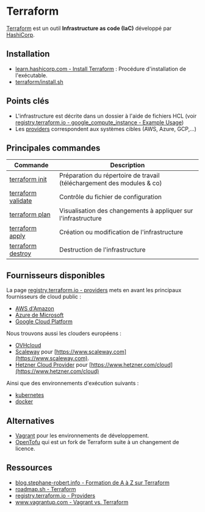 # Terraform

[Terraform](https://www.terraform.io/) est un outil **Infrastructure as code (IaC)** développé par [HashiCorp](https://www.hashicorp.com/).

## Installation

* [learn.hashicorp.com - Install Terraform](https://learn.hashicorp.com/tutorials/terraform/install-cli) : Procédure d'installation de l'exécutable.
* [terraform/install.sh](install.sh)

## Points clés

* L'infrastructure est décrite dans un dossier à l'aide de fichiers HCL (voir [registry.terraform.io - google_compute_instance - Example Usage](https://registry.terraform.io/providers/hashicorp/google/latest/docs/resources/compute_instance#example-usage))
* Les [providers](https://registry.terraform.io/browse/providers) correspondent aux systèmes cibles (AWS, Azure, GCP,...)

## Principales commandes

| Commande                                                                     | Description                                                            |
|------------------------------------------------------------------------------|------------------------------------------------------------------------|
| [terraform init](https://www.terraform.io/docs/cli/commands/init.html)       | Préparation du répertoire de travail (téléchargement des modules & co) |
| [terraform validate](https://www.terraform.io/docs/cli/commands/init.html)   | Contrôle du fichier de configuration                                   |
| [terraform plan](https://www.terraform.io/docs/cli/commands/plan.html)       | Visualisation des changements à appliquer sur l'infrastructure         |
| [terraform apply](https://www.terraform.io/docs/cli/commands/apply.html)     | Création ou modification de l'infrastructure                           |
| [terraform destroy](https://www.terraform.io/docs/cli/commands/destroy.html) | Destruction de l'infrastructure                                        |

## Fournisseurs disponibles

La page [registry.terraform.io - providers](https://registry.terraform.io/browse/providers) mets en avant les principaux fournisseurs de cloud public :

* [AWS d'Amazon](https://registry.terraform.io/providers/hashicorp/aws/latest)
* [Azure de Microsoft](https://registry.terraform.io/providers/hashicorp/azurerm/latest)
* [Google Cloud Platform](https://registry.terraform.io/providers/hashicorp/google/latest)

Nous trouvons aussi les clouders européens :

* [OVHcloud](https://registry.terraform.io/providers/ovh/ovh/latest/docs)
* [Scaleway](https://registry.terraform.io/providers/scaleway/scaleway/latest) pour [https://www.scaleway.com](https://www.scaleway.com).
* [Hetzner Cloud Provider](https://registry.terraform.io/providers/hetznercloud/hcloud/latest/docs) pour [https://www.hetzner.com/cloud](https://www.hetzner.com/cloud)

Ainsi que des environnements d'exécution suivants :

* [kubernetes](https://registry.terraform.io/providers/hashicorp/kubernetes/latest)
* [docker](https://registry.terraform.io/providers/kreuzwerker/docker/latest)

## Alternatives

* [Vagrant](https://www.vagrantup.com/) pour les environnements de développement.
* [OpenTofu](https://opentofu.org/) qui est un fork de Terraform suite à un changement de licence.

## Ressources

* [blog.stephane-robert.info - Formation de A à Z sur Terraform](https://blog.stephane-robert.info/docs/infra-as-code/provisionnement/terraform/introduction/)
* [roadmap.sh - Terraform](https://roadmap.sh/terraform)
* [registry.terraform.io - Providers](https://registry.terraform.io/browse/providers)
* [www.vagrantup.com - Vagrant vs. Terraform](https://www.vagrantup.com/intro/vs/terraform)
